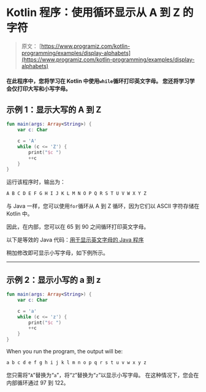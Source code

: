 # Kotlin 程序：使用循环显示从 A 到 Z 的字符

> 原文： [https://www.programiz.com/kotlin-programming/examples/display-alphabets](https://www.programiz.com/kotlin-programming/examples/display-alphabets)

#### 在此程序中，您将学习在 Kotlin 中使用`while`循环打印英文字母。 您还将学习学会仅打印大写和小写字母。

## 示例 1：显示大写的 A 到 Z

```kt
fun main(args: Array<String>) {
    var c: Char

    c = 'A'
    while (c <= 'Z') {
        print("$c ")
        ++c
    }
}
```

运行该程序时，输出为：

```kt
A B C D E F G H I J K L M N O P Q R S T U V W X Y Z 
```

与 Java 一样，您可以使用`for`循环从 A 到 Z 循环，因为它们以 ASCII 字符存储在 Kotlin 中。

因此，在内部，您可以在 65 到 90 之间循环打印英文字母。

以下是等效的 Java 代码：[用于显示英文字母的 Java 程序](/java-programming/examples/display-alphabets "Java Program to Display Characters from A to Z using loop")

稍加修改即可显示小写字母，如下例所示。

* * *

## 示例 2：显示小写的 a 到 z

```kt
fun main(args: Array<String>) {
    var c: Char

    c = 'a'
    while (c <= 'z') {
        print("$c ")
        ++c
    }
}
```

When you run the program, the output will be:

```kt
a b c d e f g h i j k l m n o p q r s t u v w x y z 
```

您只需将“`A`”替换为“`a`”，将“`Z`”替换为“`z`”以显示小写字母。 在这种情况下，您会在内部循环通过 97 到 122。